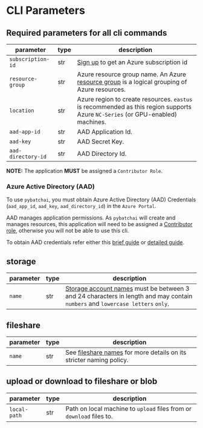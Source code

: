 # CLI Parameters

## Required parameters for all cli commands

| parameter       | type | description |
| --------------- | ---- | ----------- |
| `subscription-id` | str  | [Sign up](https://azure.microsoft.com/en-us/free/) to get an Azure subscription id |
| `resource-group` | str | Azure resource group name. An Azure [resource group](https://docs.microsoft.com/en-us/azure/azure-resource-manager/resource-group-overview#resource-groups) is a logical grouping of Azure resources. |
| `location` | str | Azure region to create resources. `eastus` is recommended as this region supports Azure `NC-Series` (or GPU-enabled) machines. |
| `aad-app-id` | str | AAD Application Id. |
| `aad-key` | str | AAD Secret Key. |
| `aad-directory-id` | str | AAD Directory Id. |

**NOTE:** The application **MUST** be assigned a `Contributor Role`.

### Azure Active Directory (AAD)

To use `pybatchai`, you must obtain Azure Active Directory (AAD) Credentials
 (`aad_app_id`, `aad_key`, `aad_directory_id`) in the `Azure Portal`.

AAD manages application permissions. As `pybatchai` will create and manages
 resources, this application will need to be assigned a [Contributor role](https://docs.microsoft.com/en-us/azure/role-based-access-control/built-in-roles#contributor),
  otherwise you will not be able to use this cli.

To obtain AAD credentials refer either this [brief guide](https://github.com/Azure/BatchAI/blob/master/recipes/Preparation.md#using-portal)
or [detailed guide](https://docs.microsoft.com/en-us/azure/azure-resource-manager/resource-group-create-service-principal-portal).

## storage

| parameter       | type | description |
| --------------- | ---- | ----------- |
| `name` | str | [Storage account names](https://docs.microsoft.com/en-us/azure/storage/common/storage-create-storage-account#create-a-storage-account) must be between 3 and 24 characters in length and may contain `numbers` and `lowercase letters` `only`. |

## fileshare

| parameter       | type | description |
| --------------- | ---- | ----------- |
| `name` | str | See [fileshare names](https://docs.microsoft.com/en-us/rest/api/storageservices/Naming-and-Referencing-Shares--Directories--Files--and-Metadata?redirectedfrom=MSDN#share-names) for more details on its stricter naming policy. |

## upload or download to fileshare or blob

| parameter       | type | description |
| --------------- | ---- | ----------- |
| `local-path` | str | Path on local machine to `upload` files from or `download` files to. |